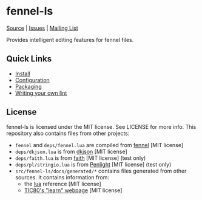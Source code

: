 # fennel-ls
[Source](https://git.sr.ht/~xerool/fennel-ls) | [Issues](https://todo.sr.ht/~xerool/fennel-ls) | [Mailing List](https://lists.sr.ht/~xerool/fennel-ls)

Provides intelligent editing features for fennel files.

## Quick Links
* [Install](docs/manual.md#installation)
* [Configuration](docs/manual.md#configuration)
* [Packaging](docs/packaging.md)
* [Writing your own lint](docs/linting.md)

## License
fennel-ls is licensed under the MIT license. See LICENSE for more info.
This repository also contains files from other projects:

* `fennel` and `deps/fennel.lua` are compiled from [fennel](https://git.sr.ht/~technomancy/fennel) [MIT license]
* `deps/dkjson.lua` is from [dkjson](http://dkolf.de/dkjson-lua/) [MIT license]
* `deps/faith.lua` is from [faith](https://git.sr.ht/~technomancy/faith) [MIT license] (test only)
* `deps/pl/stringio.lua` is from [Penlight](https://github.com/lunarmodules/Penlight) [MIT license] (test only)
* `src/fennel-ls/docs/generated/*` contains files generated from other sources. It contains information from:
  * the [lua](https://lua.org) reference [MIT license]
  * [TIC80's "learn" webpage](https://tic80.com/learn) [MIT license]
